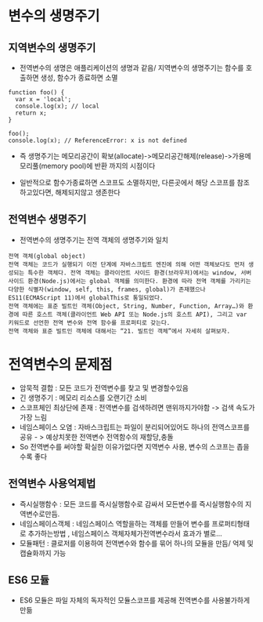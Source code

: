 # 변수의 생명주기
## 지역변수의 생명주기
- 전역변수의 생명은 애플리케이션의 생명과 같음/ 지역변수의 생명주기는 함수를 호출하면 생성, 함수가 종료하면 소멸
```
function foo() {
  var x = 'local';
  console.log(x); // local
  return x;
}

foo();
console.log(x); // ReferenceError: x is not defined
```
- 즉 생명주기는 메모리공간이 확보(allocate)->메모리공간해제(release)->가용메모리풀(memory pool)에 반환 까지의 시점이다

- 일반적으로 함수가종료하면 스코프도 소멸하지만, 다른곳에서 해당 스코프를 참조하고있다면, 해제되지않고 생존한다
## 전역변수 생명주기
- 전역변수의 생명주기는 전역 객체의 생명주기와 일치
```
전역 객체(global object)
전역 객체는 코드가 실행되기 이전 단계에 자바스크립트 엔진에 의해 어떤 객체보다도 먼저 생성되는 특수한 객체다. 전역 객체는 클라이언트 사이드 환경(브라우저)에서는 window, 서버 사이드 환경(Node.js)에서는 global 객체를 의미한다. 환경에 따라 전역 객체를 가리키는 다양한 식별자(window, self, this, frames, global)가 존재했으나 ES11(ECMAScript 11)에서 globalThis로 통일되었다.
전역 객체에는 표준 빌트인 객체(Object, String, Number, Function, Array…)와 환경에 따른 호스트 객체(클라이언트 Web API 또는 Node.js의 호스트 API), 그리고 var 키워드로 선언한 전역 변수와 전역 함수를 프로퍼티로 갖는다.
전역 객체와 표준 빌트인 객체에 대해서는 “21. 빌트인 객체”에서 자세히 살펴보자.
```

# 전역변수의 문제점
- 암묵적 결합 : 모든 코드가 전역변수를 찾고 및 변경할수있음
- 긴 생명주기 : 메모리 리소스를 오랜기간 소비
- 스코프체인 최상단에 존재 : 전역변수를 검색하려면 맨위까지가야함 -> 검색 속도가 가장 느림
- 네임스페이스 오염 : 자바스크립트는 파일이 분리되어있어도 하나의 전역스코프를 공유 - > 예상치못한 전역변수 전역함수의 재할당,충돌
- So 전역변수를 써야할 확실한 이유가없다면 지역변수 사용, 변수의 스코프는 좁을수록 좋다
## 전역변수 사용억제법
- 즉시실행함수 : 모든 코드를 즉시실행함수로 감싸서 모든변수를 즉시실행함수의 지역변수로만듬.
- 네임스페이스객체 : 네임스페이스 역할을하는 객체를 만들어 변수를 프로퍼티형태로 추가하는방법 , 네임스페이스 객체자체가전역변수라서 효과가 별로...
- 모듈패턴 : 클로저를 이용하여 전역변수와 함수를 묶어 하나의 모듈을 만듬/ 억제 및 캡슐화까지 가능
## ES6 모듈
- ES6 모듈은 파일 자체의 독자적인 모듈스코프를 제공해 전역변수를 사용불가하게 만듦
